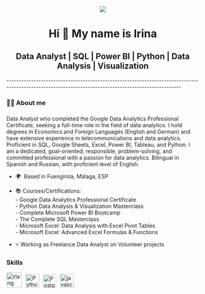 <p align="center">
 <img src="https://github.com/user-attachments/assets/3b7928de-45dc-4682-b3b1-db8becb59991"/>
</p>

<h1 align="center">Hi 👋 My name is Irina</h1>

<h2 align="center">Data Analyst | SQL | Power BI | Python | Data Analysis | Visualization</h2>
-----------------------------------------------------------------------------------------------------------------------------------------------------

###

<h3 align="left">👩‍💻  About me</h3>

###
Data Analyst who completed the Google Data Analytics Professional Certificate, seeking a full-time role in the field of data analytics. I hold degrees in Economics and Foreign Languages (English and German) and have extensive experience in telecommunications and data analytics. Proficient in SQL, Google Sheets, Excel, Power BI, Tableau, and Python. I am a dedicated, goal-oriented, responsible, problem-solving, and committed professional with a passion for data analytics. Bilingual in Spanish and Russian, with proficient level of English.

*  🌍  Based in Fuengirola, Málaga, ESP
  
*  📚  Courses/Certifications: <br>- Google Data Analytics Professional Certificate <br>- Python Data Analysis & Visualization Masterclass
   <br>- Complete Microsoft Power BI Bootcamp <br>- The Complete SQL Masterclass <br>- Microsoft Excel: Data Analysis with Excel Pivot Tables <br>- Microsoft Excel: Advanced Excel Formulas & Functions
*  ⚡ Working as Freelance Data Analyst on Volunteer projects </p>

### Skills

<div align="left">
 <img src="https://raw.githubusercontent.com/danielcranney/readme-generator/main/public/icons/skills/rlang-colored.svg" height="40" alt="rlang"  />
 <img width="2" />
  <img src="https://raw.githubusercontent.com/danielcranney/readme-generator/main/public/icons/skills/python-colored.svg" width="36" height="36" alt="Python"  />
  <img width="2" />
  <img src="https://raw.githubusercontent.com/danielcranney/readme-generator/main/public/icons/skills/postgresql-colored.svg"width="34" height="34" alt="PostgreSQL"  />
 <img width="2" />
 <img src="https://github.com/user-attachments/assets/5ce1ae50-f3bf-4e95-81c2-3ba9726bf6e6" width="36" height="36" alt="javascript logo"  />
 <img width="2" />
</div>

